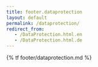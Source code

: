 ```yaml
---
title: footer.dataprotection
layout: default
permalink: /dataprotection/
redirect_from:
   - /DataProtection.html.en
   - /DataProtection.html.de
---
```


{% tf footer/dataprotection.md %}